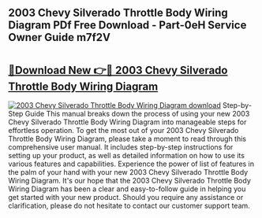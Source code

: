 ## 2003 Chevy Silverado Throttle Body Wiring Diagram PDf Free Download - Part-0eH Service Owner Guide m7f2V

# <h2><a href="http://dfmyqh6.blite.top/?on=2003+Chevy+Silverado+Throttle+Body+Wiring+Diagram">🔗Download New 👉🔴 2003 Chevy Silverado Throttle Body Wiring Diagram</a></h2>

[![2003 Chevy Silverado Throttle Body Wiring Diagram download](https://i.imgur.com/lujVjoI.png)](http://dfmyqh6.blite.top/?on=2003+Chevy+Silverado+Throttle+Body+Wiring+Diagram)
Step-by-Step Guide This manual breaks down the process of using your new 2003 Chevy Silverado Throttle Body Wiring Diagram into manageable steps for effortless operation. To get the most out of your 2003 Chevy Silverado Throttle Body Wiring Diagram, please take a moment to read through this comprehensive user manual. It includes step-by-step instructions for setting up your product, as well as detailed information on how to use its various features and capabilities. Experience the power of list of features in the palm of your hand with your new 2003 Chevy Silverado Throttle Body Wiring Diagram. It's our hope that the 2003 Chevy Silverado Throttle Body Wiring Diagram has been a clear and easy-to-follow guide in helping you get started with your new product. Should you require any assistance or clarification, please do not hesitate to contact our customer support team.
